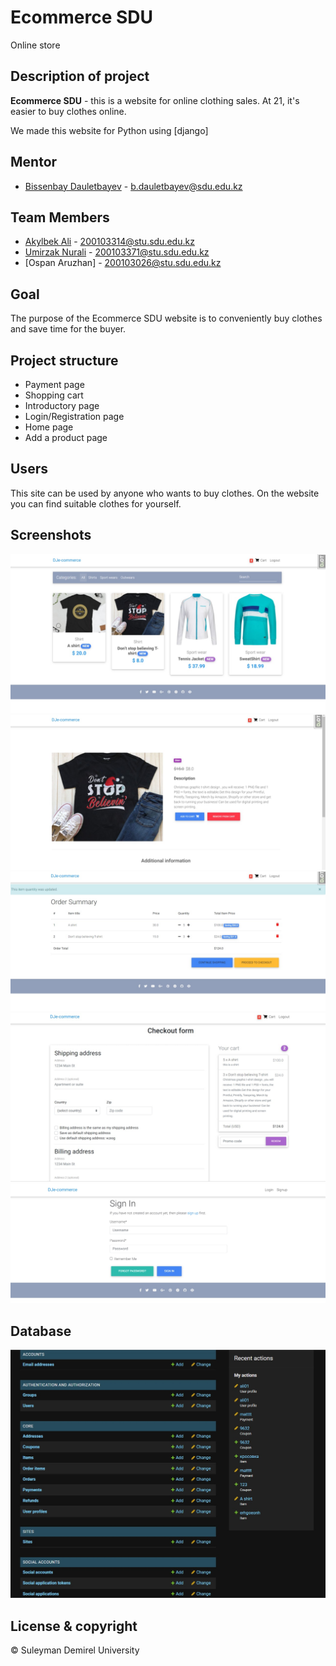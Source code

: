 # Ecommerce SDU 

Online store

## Description of project

**Ecommerce SDU** - this is a website for online clothing sales. At 21, it's easier to buy clothes online.

We made this website for Python using [django]

## Mentor
* [Bissenbay Dauletbayev](https://github.com/bissenbay) - b.dauletbayev@sdu.edu.kz


## Team Members
* [Akylbek Ali](https://github.com/Aliwkaa04) - 200103314@stu.sdu.edu.kz 
* [Umirzak Nurali](https://github.com/nurik17) - 200103371@stu.sdu.edu.kz 
* [Ospan Aruzhan] - 200103026@stu.sdu.edu.kz

## Goal

The purpose of the Ecommerce SDU website is to conveniently buy clothes and save time for the buyer.

## Project structure

* Payment page
* Shopping cart
* Introductory page
* Login/Registration page
* Home page
* Add a product page

## Users

This site can be used by anyone who wants to buy clothes. On the website you can find suitable clothes for yourself.

## Screenshots
![Image text](https://github.com/Aliwkaa04/back-end-project/blob/main/1.jpg)
![Image text](https://github.com/Aliwkaa04/back-end-project/blob/main/2.jpg)
![Image text](https://github.com/Aliwkaa04/back-end-project/blob/main/3.jpg)
![Image text](https://github.com/Aliwkaa04/back-end-project/blob/main/4.jpg)
![Image text](https://github.com/Aliwkaa04/back-end-project/blob/main/5.jpg)

## Database

![Image text](https://github.com/Aliwkaa04/back-end-project/blob/main/db.jpg)

## License & copyright
© Suleyman Demirel University


